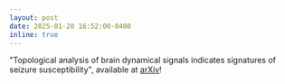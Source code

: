 ```yaml
---
layout: post
date: 2025-01-20 16:52:00-0400
inline: true
---
```


"Topological analysis of brain dynamical signals indicates signatures of seizure susceptibility", available at  [arXiv](https://doi.org/10.48550/arXiv.2412.01911](https://doi.org/10.48550/arXiv.2412.01911))!